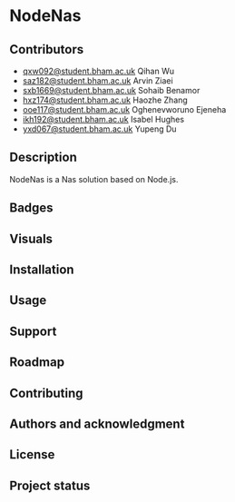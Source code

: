 # NodeNas

## Contributors

- qxw092@student.bham.ac.uk Qihan Wu
- saz182@student.bham.ac.uk Arvin Ziaei
- sxb1669@student.bham.ac.uk Sohaib Benamor
- hxz174@student.bham.ac.uk Haozhe Zhang
- ooe117@student.bham.ac.uk Oghenevworuno Ejeneha
- ikh192@student.bham.ac.uk Isabel Hughes
- yxd067@student.bham.ac.uk Yupeng Du

## Description

NodeNas is a Nas solution based on Node.js.

## Badges

## Visuals

## Installation

## Usage

## Support

## Roadmap

## Contributing

## Authors and acknowledgment

## License

## Project status
